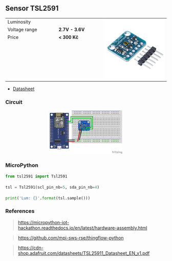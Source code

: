 ## Sensor TSL2591

<table border="0" width="100%"><tr><td colspan=2 width="60%">Luminosity</td>
<td rowspan=9 width="40%" align="right"><img src="../../.img/tsl_2591.jpeg" width="200px" /></td></tr>
<tr><td>Voltage range</td><td><b>2.7V - 3.6V</b></td></tr>
<tr><td>Price</td><td><b>< 300 Kč</b></td></tr>
<tr><td colspan=2>&nbsp</td></tr>
<tr><td colspan=2>&nbsp</td></tr>
<tr><td colspan=2>&nbsp</td></tr>
<tr><td colspan=2>&nbsp</td></tr>
<tr><td colspan=2>&nbsp</td></tr>
<tr><td colspan=2></td></tr></table>

* [Datasheet](./datasheet.pdf)

### Circuit
<p align="center"><img src="../../.img/tsl2591_circuit_bb.png" width="45%" /></p>

### MicroPython

```python
from tsl2591 import Tsl2591

tsl = Tsl2591(scl_pin_nb=5, sda_pin_nb=4)

print('Lum: {}'.format(tsl.sample()))
```

### References
> https://micropython-iot-hackathon.readthedocs.io/en/latest/hardware-assembly.html

> https://github.com/mpi-sws-rse/thingflow-python

> https://cdn-shop.adafruit.com/datasheets/TSL25911_Datasheet_EN_v1.pdf